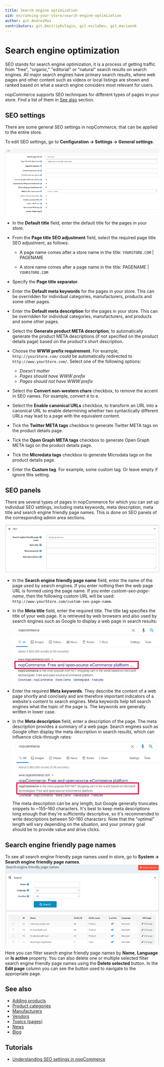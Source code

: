 ```yaml
---
title: Search engine optimization
uid: en/running-your-store/search-engine-optimization
author: git.AndreiMaz
contributors: git.DmitriyKulagin, git.exileDev, git.mariannk
---
```


# Search engine optimization

SEO stands for search engine optimization, it is a process of getting traffic from "free", "organic," "editorial" or "natural" search results on search engines. All major search engines have primary search results, where web pages and other content such as videos or local listings are shown and ranked based on what a search engine considers most relevant for users.

nopCommerce supports SEO techniques for different types of pages in your store. Find a list of them in [See also](#see-also) section.

## SEO settings

There are some general SEO settings in nopCommerce, that can be applied to the entire store.

To edit SEO settings, go to **Configuration → Settings → General settings**.

![SEO settings](_static/search-engine-optimization/seo1.png)

* In the **Default title** field, enter the default title for the pages in your store.
* From the **Page title SEO adjustment** field, select the required page title SEO adjustment, as follows:

  * A page name comes after a store name in the title: `YOURSTORE.COM` | PAGENAME

  * A store name comes after a page name in the title: PAGENAME | `YOURSTORE.COM`

* Specify the **Page title separator**.
* Enter the **Default meta keywords** for the pages in your store. This can be overridden for individual categories, manufacturers, products and some other pages.
* Enter the **Default meta description** for the pages in your store. This can be overridden for individual categories, manufacturers, and products and some other pages.
* Select the **Generate product META description**, to automatically generate the product META descriptions (if not specified on the product details page) based on the product's short description.
* Choose the **WWW prefix requirement**. For example, `http://yourStore.com/` could be automatically redirected to `http://www.yourStore.com/`. Select one of the following options:
    * *Doesn't matter*
    * *Pages should have WWW prefix*
    * *Pages should not have WWW prefix*
* Select the **Convert non-western chars** checkbox, to remove the accent in SEO names. For example, convert é to e.
* Select the **Enable canonical URLs** checkbox, to transform an URL into a canonical URL to enable determining whether two syntactically different URLs may lead to a page with the equivalent content.
* Tick the **Twitter META tags** checkbox to generate Twitter META tags on the product details page.
* Tick the **Open Graph META tags** checkbox to generate Open Graph META tags on the product details page.
* Tick the **Microdata tags** checkbox to generate Microdata tags on the product details page.
* Enter the **Custom <head> tag**. For example, some custom <meta> tag. Or leave empty if ignore this setting.

## SEO panels

There are several types of pages in nopCommerce for which you can set up individual SEO settings, including meta keywords, meta description, meta title and search engine friendly page names. This is done on SEO panels of the corresponding admin area sections.

![SEO panel](_static/search-engine-optimization/seo-panel.jpg)

* In the **Search engine friendly page name** field, enter the name of the page used by search engines. If you enter nothing then the web page URL is formed using the page name. If you enter *custom-seo-page-name*, then the following custom URL will be used: `http://www.yourStore.com/custom-seo-page-name`.

* In the **Meta title** field, enter the required title. The title tag specifies the title of your web page. It is retrieved by web browsers and also used by search engines such as Google to display a web page in search results: ![Meta title](_static/search-engine-optimization/meta-title.jpg)

* Enter the required **Meta keywords**. They describe the content of a web page shortly and concisely and are therefore important indicators of a website's content to search engines. Meta keywords help tell search engines what the topic of the page is. The keywords are generally written in lower case.

* In the **Meta description** field, enter a description of the page. The meta description provides a summary of a web page. Search engines such as Google often display the meta description in search results, which can influence click-through rates: ![Meta description](_static/search-engine-optimization/meta-description.jpg) The meta description can be any length, but Google generally truncates snippets to ~155–160 characters. It's best to keep meta descriptions long enough that they're sufficiently descriptive, so it's recommended to write descriptions between 50–160 characters. Note that the "optimal" length will vary depending on the situation, and your primary goal should be to provide value and drive clicks.


## Search engine friendly page names

To see all search engine friendly page names used in store, go to **System → Search engine friendly page names**. ![Search engine friendly page names](_static/search-engine-optimization/seo-page-names-list.jpg)

Here you can filter search engine friendly page names by **Name**, **Language** or **Is active** property. You can also delete one or multiple selected filter search engine friendly page names using the **Delete selected** button. In the **Edit page** column you can see the button used to navigate to the appropriate page.

## See also

* [Adding products](xref:en/running-your-store/catalog/products/add-products)
* [Product categories](xref:en/running-your-store/catalog/categories)
* [Manufacturers](xref:en/running-your-store/catalog/manufacturers)
* [Vendors](xref:en/running-your-store/vendor-management)
* [Topics (pages)](xref:en/running-your-store/content-management/topics-pages)
* [News](xref:en/running-your-store/content-management/news)
* [Blog](xref:en/running-your-store/content-management/blog)

## Tutorials

* [Understanding SEO settings in nopCommerce](https://youtu.be/UxqM_nJyv1Q)
